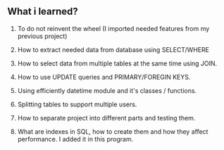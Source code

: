 ## What i learned?

1. To do not reinvent the wheel (I imported needed features from my previous project)

2. How to extract needed data from database using SELECT/WHERE

3. How to select data from multiple tables at the same time using JOIN.

4. How to use UPDATE queries and PRIMARY/FOREGIN KEYS.

5. Using efficiently datetime module and it's classes / functions.

6. Splitting tables to support multiple users.

7. How to separate project into different parts and testing them.

8. What are indexes in SQL, how to create them and how they affect performance. I added it in this program.